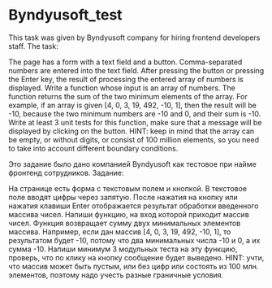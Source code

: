 # Byndyusoft_test

This task was given by Byndyusoft company for hiring frontend developers staff.
The task:

The page has a form with a text field and a button. Comma-separated numbers are entered into the text field. After pressing the button or pressing the Enter key, the result of processing the entered array of numbers is displayed.
Write a function whose input is an array of numbers. The function returns the sum of the two minimum elements of the array. For example, if an array is given [4, 0, 3, 19, 492, -10, 1], then the result will be -10, because the two minimum numbers are -10 and 0, and their sum is -10.
Write at least 3 unit tests for this function, make sure that a message will be displayed by clicking on the button.
HINT: keep in mind that the array can be empty, or without digits, or consist of 100 million elements, so you need to take into account different boundary conditions.

Это задание было дано компанией Byndyusoft как тестовое при найме фронтенд сотрудников. Задание:

На странице есть форма с текстовым полем и кнопкой. В текстовое поле вводят цифры через запятую. После нажатия на кнопку или нажатия клавиши Enter отображается результат обработки введенного массива чисел.
Напиши функцию, на вход которой приходит массив чисел. Функция возвращает сумму двух минимальных элементов массива. Например, если дан массив [4, 0, 3, 19, 492, -10, 1], то результатом будет -10, потому что два минимальных числа -10 и 0, а их сумма -10.
Напиши минимум 3 модульных теста на эту функцию, проверь, что по клику на кнопку сообщение будет выведено.
HINT: учти, что массив может быть пустым, или без цифр или состоять из 100 млн. элементов, поэтому надо учесть разные граничные условия.
